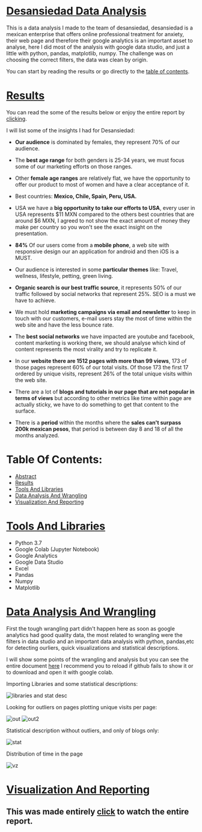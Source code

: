# [Desansiedad Data Analysis](#Table-Of-Contents)
This is a data analysis I made to the team of desansiedad, desansiedad is a mexican enterprise that offers online professional treatment for anxiety, their web page and therefore their google analytics is an important asset to analyse, here I did most of the analysis with google data studio, and just a little with python, pandas, matplotlib, numpy. The challenge was on choosing the correct filters, the data was clean by origin.

You can start by reading the results or go directly to the [table of contents](#Table-Of-Contents).

# [Results](#Table-Of-Contents)
You can read the some of the results below or enjoy the entire report by [clicking](https://tinyurl.com/desansiedad).

I will list some of the insights I had for Desansiedad:


*   **Our audience** is dominated by females, they represent 70% of our audience.


*   The **best age range** for both genders is 25-34 years, we must focus some of our marketing efforts on those ranges.


*   Other **female age ranges** are relatively flat, we have the opportunity to offer our product to most of women and have a clear acceptance of it.


*   Best countries: **Mexico, Chile, Spain, Peru, USA.**


*   USA we have a **big opportunity to take our efforts to USA**, every user in USA represents $11 MXN compared to the others best countries that are around $6 MXN, I agreed to not show the exact amount of money they make per country so you won't see the exact insight on the presentation.
  
  
*   **84%** Of our users come from a **mobile phone**, a web site with responsive design our an application for android and then iOS is a MUST.
  
  
*   Our audience is interested in some **particular themes** like: Travel, wellness, lifestyle, petting, green living.
   
   
*   **Organic search is our best traffic source**, it represents 50% of our traffic followed by social networks that represent 25%. SEO is a must we have to achieve.


*   We must hold **marketing campaigns via email and newsletter** to keep in touch with our customers, e-mail users stay the most of time within the web site and have the less bounce rate.
  
  
*   The **best social networks** we have impacted are youtube and facebook, content marketing is working there, we should analyse which kind of content represents the most virality and try to replicate it.
 
 
*   In our **website there are 1512 pages with more than 99 views**, 173 of those pages represent 60% of our total visits. Of those 173 the first 17 ordered by unique visits, represent 26% of the total unique visits within the web site.
 
 
*   There are a lot of **blogs and tutorials in our page that are not popular in terms of views** but according to other metrics like time within page are actually sticky, we have to do something to get that content to the surface.


*   There is a **period** within the months where the **sales can't surpass 200k mexican pesos**, that period is between day 8 and 18 of all the months analyzed.


# Table Of Contents:
* [Abstract](#Desansiedad-Data-Analysis)
* [Results](#Results)
* [Tools And Libraries](#Tools-And-Libraries)
* [Data Analysis And Wrangling](#Data-Analysis-And-Wrangling)
* [Visualization And Reporting](#Visualization-And-Reporting)

# [Tools And Libraries](#Table-Of-Contents)
* Python 3.7
* Google Colab (Jupyter Notebook)
* Google Analytics
* Google Data Studio
* Excel
* Pandas
* Numpy
* Matplotlib

# [Data Analysis And Wrangling](#Table-Of-Contents)

First the tough wrangling part didn't happen here as soon as google analytics had good quality data, the most related to wrangling were the filters in data studio and an important data analysis with python, pandas,etc for detecting ourliers, quick visualizations and statistical descriptions.

I will show some points of the wrangling and analysis but you can see the entire document [here](https://github.com/JorgePablol/Data-Analysis-Desansiedad-with-Data-Studio/blob/main/Desansiedad%20(1).ipynb) I recommend you to reload if github fails to show it or to download and open it with google colab.

Importing Libraries and some statistical descriptions:

![libraries and stat desc](https://user-images.githubusercontent.com/58957744/116306684-00b2f700-a76b-11eb-9713-2586bc94bc12.png)

Looking for outliers on pages plotting unique visits per page:

![out](https://user-images.githubusercontent.com/58957744/116306685-014b8d80-a76b-11eb-8b47-5ce2f834a790.png)
![out2](https://user-images.githubusercontent.com/58957744/116306688-01e42400-a76b-11eb-846a-f9fb0372d0ce.png)

Statistical description without outliers, and only of blogs only:

![stat](https://user-images.githubusercontent.com/58957744/116306689-01e42400-a76b-11eb-91a3-cb8c10322ab5.png)

Distribution of time in the page

![vz](https://user-images.githubusercontent.com/58957744/116306691-027cba80-a76b-11eb-92b2-035555c34ce6.png)

# [Visualization And Reporting](#Table-Of-Contents)
## This was made entirely [click](https://tinyurl.com/desansiedad) to watch the entire report.
